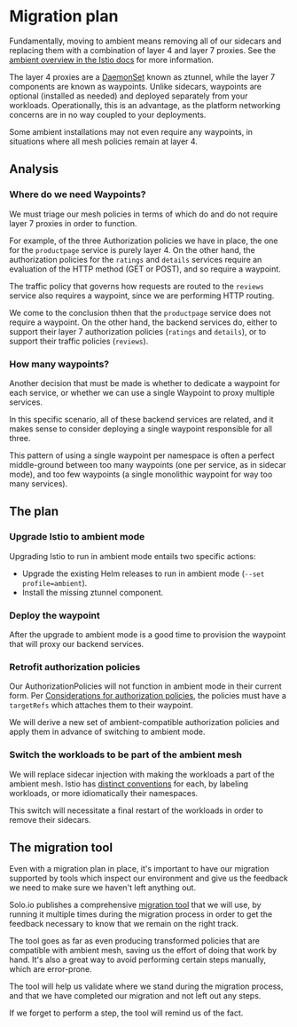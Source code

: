 # Migration plan

Fundamentally, moving to ambient means removing all of our sidecars and replacing them with a combination of layer 4 and layer 7 proxies.
See the [ambient overview in the Istio docs](https://istio.io/latest/docs/ambient/overview/) for more information.

The layer 4 proxies are a [DaemonSet](https://kubernetes.io/docs/concepts/workloads/controllers/daemonset/) known as ztunnel, while the layer 7 components are known as waypoints.
Unlike sidecars, waypoints are optional (installed as needed) and deployed separately from your workloads.
Operationally, this is an advantage, as the platform networking concerns are in no way coupled to your deployments.

Some ambient installations may not even require any waypoints, in situations where all mesh policies remain at layer 4.

## Analysis

### Where do we need Waypoints?

We must triage our mesh policies in terms of which do and do not require layer 7 proxies in order to function.

For example, of the three Authorization policies we have in place, the one for the `productpage` service is purely layer 4.  On the other hand, the authorization policies for the `ratings` and `details` services require an evaluation of the HTTP method (GET or POST), and so require a waypoint.

The traffic policy that governs how requests are routed to the `reviews` service also requires a waypoint, since we are performing HTTP routing.

We come to the conclusion thhen that the `productpage` service does not require a waypoint.
On the other hand, the backend services do, either to support their layer 7 authorization policies (`ratings` and `details`), or to support their traffic policies (`reviews`).

### How many waypoints?

Another decision that must be made is whether to dedicate a waypoint for each service, or whether we can use a single Waypoint to proxy multiple services.

In this specific scenario, all of these backend services are related, and it makes sense to consider deploying a single waypoint responsible for all three.

This pattern of using a single waypoint per namespace is often a perfect middle-ground between too many waypoints (one per service, as in sidecar mode), and too few waypoints (a single monolithic waypoint for way too many services).

## The plan

### Upgrade Istio to ambient mode

Upgrading Istio to run in ambient mode entails two specific actions:

- Upgrade the existing Helm releases to run in ambient mode (`--set profile=ambient`).
- Install the missing ztunnel component.

### Deploy the waypoint

After the upgrade to ambient mode is a good time to provision the waypoint that will proxy our backend services.

### Retrofit authorization policies

Our AuthorizationPolicies will not function in ambient mode in their current form.
Per [Considerations for authorization policies](https://istio.io/latest/docs/ambient/usage/l7-features/#considerations), the policies must have a `targetRefs` which attaches them to their waypoint.

We will derive a new set of ambient-compatible authorization policies and apply them in advance of switching to ambient mode.

### Switch the workloads to be part of the ambient mesh

We will replace sidecar injection with making the workloads a part of the ambient mesh.
Istio has [distinct conventions](https://istio.io/latest/docs/ambient/usage/add-workloads/) for each, by labeling workloads, or more idiomatically their namespaces.

This switch will necessitate a final restart of the workloads in order to remove their sidecars.

## The migration tool

Even with a migration plan in place, it's important to have our migration supported by tools which inspect our environment and give us the feedback we need to make sure we haven't left anything out.

Solo.io publishes a comprehensive [migration tool](https://ambientmesh.io/#migrate-from-sidecars) that we will use, by running it multiple times during the migration process in order to get the feedback necessary to know that we remain on the right track.

The tool goes as far as even producing transformed policies that are compatible with ambient mesh, saving us the effort of doing that work by hand.
It's also a great way to avoid performing certain steps manually, which are error-prone.

The tool will help us validate where we stand during the migration process, and that we have completed our migration and not left out any steps.

If we forget to perform a step, the tool will remind us of the fact.

